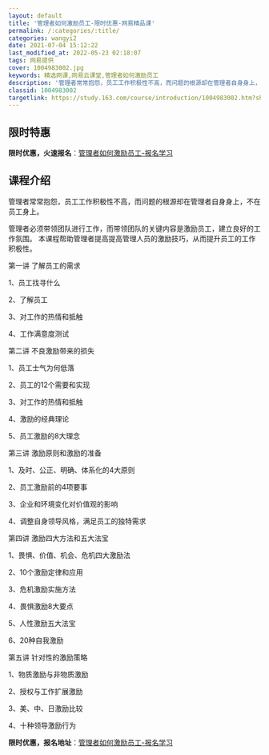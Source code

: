 ```yaml
---
layout: default
title: '管理者如何激励员工-限时优惠-网易精品课'
permalink: /:categories/:title/
categories: wangyi2
date: 2021-07-04 15:12:22
last_modified_at: 2022-05-23 02:18:07
tags: 网易提供
cover: 1004983002.jpg
keywords: 精选网课,网易云课堂,管理者如何激励员工
description: '管理者常常抱怨，员工工作积极性不高，而问题的根源却在管理者自身身上，不在员工身上。管理者必须带领团队进行工作，而带领团队'
classid: 1004983002
targetlink: https://study.163.com/course/introduction/1004983002.htm?share=1&shareId=1025206652&utm_campaign=share&utm_medium=iphoneShare&utm_source=&utm_u=1025206652
---
```


## 限时特惠

**限时优惠，火速报名**：[管理者如何激励员工-报名学习](https://study.163.com/course/introduction/1004983002.htm?share=1&shareId=1025206652&utm_campaign=share&utm_medium=iphoneShare&utm_source=&utm_u=1025206652)

## 课程介绍

管理者常常抱怨，员工工作积极性不高，而问题的根源却在管理者自身身上，不在员工身上。

管理者必须带领团队进行工作，而带领团队的关键内容是激励员工，建立良好的工作氛围。 本课程帮助管理者提高提高管理人员的激励技巧，从而提升员工的工作积极性。

   

第一讲 了解员工的需求

1、员工找寻什么

2、了解员工

3、对工作的热情和抵触

4、工作满意度测试

第二讲 不良激励带来的损失

1、员工士气为何低落

2、员工的12个需要和实现

 3、对工作的热情和抵触

4、激励的经典理论

 5、员工激励的8大理念

第三讲 激励原则和激励的准备

1、及时、公正、明确、体系化的4大原则

2、员工激励前的4项要事

3、企业和环境变化对价值观的影响

4、调整自身领导风格，满足员工的独特需求

第四讲  激励四大方法和五大法宝

1、畏惧、价值、机会、危机四大激励法

2、10个激励定律和应用

3、危机激励实施方法

4、畏惧激励8大要点

5、人性激励五大法宝

6、20种自我激励

第五讲 针对性的激励策略

1、物质激励与非物质激励

2、授权与工作扩展激励

3、美、中、日激励比较

4、十种领导激励行为

**限时优惠，报名地址**：[管理者如何激励员工-报名学习](https://study.163.com/course/introduction/1004983002.htm?share=1&shareId=1025206652&utm_campaign=share&utm_medium=iphoneShare&utm_source=&utm_u=1025206652)

